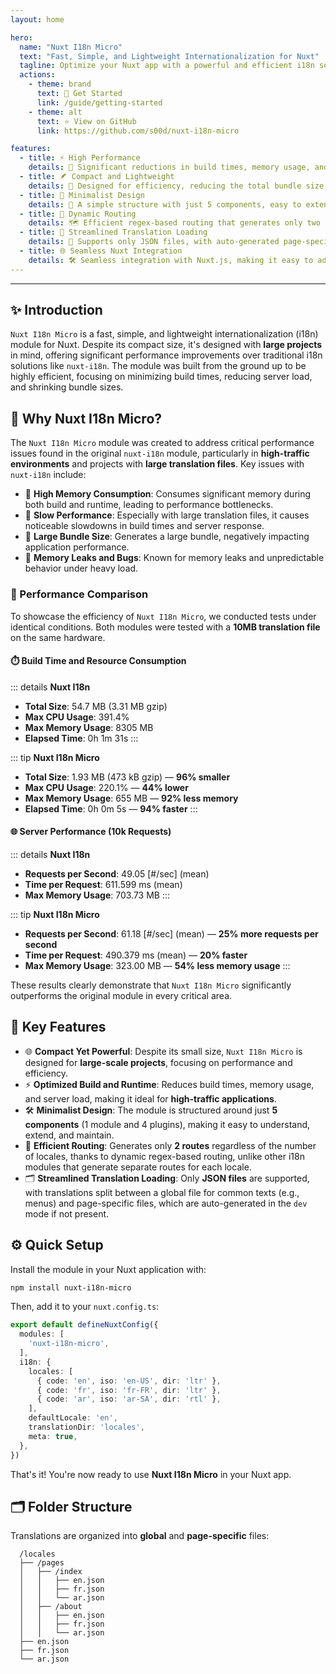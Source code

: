 ```yaml
---
layout: home

hero:
  name: "Nuxt I18n Micro"
  text: "Fast, Simple, and Lightweight Internationalization for Nuxt"
  tagline: Optimize your Nuxt app with a powerful and efficient i18n solution.
  actions:
    - theme: brand
      text: 🚀 Get Started
      link: /guide/getting-started
    - theme: alt
      text: ⭐ View on GitHub
      link: https://github.com/s00d/nuxt-i18n-micro

features:
  - title: ⚡ High Performance
    details: 🚀 Significant reductions in build times, memory usage, and server load, making it ideal for large-scale projects.
  - title: 🪶 Compact and Lightweight
    details: 🧩 Designed for efficiency, reducing the total bundle size by up to 96% compared to traditional i18n modules.
  - title: 🎨 Minimalist Design
    details: 🧱 A simple structure with just 5 components, easy to extend and maintain.
  - title: 🔄 Dynamic Routing
    details: 🗺️ Efficient regex-based routing that generates only two routes regardless of the number of locales.
  - title: 📂 Streamlined Translation Loading
    details: 🔧 Supports only JSON files, with auto-generated page-specific translations in `dev` mode.
  - title: 🌐 Seamless Nuxt Integration
    details: 🛠️ Seamless integration with Nuxt.js, making it easy to add powerful i18n features to your application.
---
```


---

## ✨ Introduction

`Nuxt I18n Micro` is a fast, simple, and lightweight internationalization (i18n) module for Nuxt. Despite its compact size, it's designed with **large projects** in mind, offering significant performance improvements over traditional i18n solutions like `nuxt-i18n`. The module was built from the ground up to be highly efficient, focusing on minimizing build times, reducing server load, and shrinking bundle sizes.

## 📝 Why Nuxt I18n Micro?

The `Nuxt I18n Micro` module was created to address critical performance issues found in the original `nuxt-i18n` module, particularly in **high-traffic environments** and projects with **large translation files**. Key issues with `nuxt-i18n` include:

- 🚨 **High Memory Consumption**: Consumes significant memory during both build and runtime, leading to performance bottlenecks.
- 🐢 **Slow Performance**: Especially with large translation files, it causes noticeable slowdowns in build times and server response.
- 💼 **Large Bundle Size**: Generates a large bundle, negatively impacting application performance.
- 🐛 **Memory Leaks and Bugs**: Known for memory leaks and unpredictable behavior under heavy load.

### 🏁 Performance Comparison

To showcase the efficiency of `Nuxt I18n Micro`, we conducted tests under identical conditions. Both modules were tested with a **10MB translation file** on the same hardware.

#### ⏱️ Build Time and Resource Consumption

::: details **Nuxt I18n**
- **Total Size**: 54.7 MB (3.31 MB gzip)
- **Max CPU Usage**: 391.4%
- **Max Memory Usage**: 8305 MB
- **Elapsed Time**: 0h 1m 31s
:::

::: tip **Nuxt I18n Micro**
- **Total Size**: 1.93 MB (473 kB gzip) — **96% smaller**
- **Max CPU Usage**: 220.1% — **44% lower**
- **Max Memory Usage**: 655 MB — **92% less memory**
- **Elapsed Time**: 0h 0m 5s — **94% faster**
:::

#### 🌐 Server Performance (10k Requests)

::: details **Nuxt I18n**
- **Requests per Second**: 49.05 [#/sec] (mean)
- **Time per Request**: 611.599 ms (mean)
- **Max Memory Usage**: 703.73 MB
:::

::: tip **Nuxt I18n Micro**
- **Requests per Second**: 61.18 [#/sec] (mean) — **25% more requests per second**
- **Time per Request**: 490.379 ms (mean) — **20% faster**
- **Max Memory Usage**: 323.00 MB — **54% less memory usage**
:::

These results clearly demonstrate that `Nuxt I18n Micro` significantly outperforms the original module in every critical area.

## 🔑 Key Features

- 🌐 **Compact Yet Powerful**: Despite its small size, `Nuxt I18n Micro` is designed for **large-scale projects**, focusing on performance and efficiency.
- ⚡ **Optimized Build and Runtime**: Reduces build times, memory usage, and server load, making it ideal for **high-traffic applications**.
- 🛠️ **Minimalist Design**: The module is structured around just **5 components** (1 module and 4 plugins), making it easy to understand, extend, and maintain.
- 📏 **Efficient Routing**: Generates only **2 routes** regardless of the number of locales, thanks to dynamic regex-based routing, unlike other i18n modules that generate separate routes for each locale.
- 🗂 **Streamlined Translation Loading**: Only **JSON files** are supported, with translations split between a global file for common texts (e.g., menus) and page-specific files, which are auto-generated in the `dev` mode if not present.

## ⚙️ Quick Setup

Install the module in your Nuxt application with:

```bash
npm install nuxt-i18n-micro
```

Then, add it to your `nuxt.config.ts`:

```typescript
export default defineNuxtConfig({
  modules: [
    'nuxt-i18n-micro',
  ],
  i18n: {
    locales: [
      { code: 'en', iso: 'en-US', dir: 'ltr' },
      { code: 'fr', iso: 'fr-FR', dir: 'ltr' },
      { code: 'ar', iso: 'ar-SA', dir: 'rtl' },
    ],
    defaultLocale: 'en',
    translationDir: 'locales',
    meta: true,
  },
})
```

That's it! You're now ready to use **Nuxt I18n Micro** in your Nuxt app.

## 🗂 Folder Structure

Translations are organized into **global** and **page-specific** files:

```plaintext
  /locales
  ├── /pages
  │   ├── /index
  │   │   ├── en.json
  │   │   ├── fr.json
  │   │   └── ar.json
  │   ├── /about
  │   │   ├── en.json
  │   │   ├── fr.json
  │   │   └── ar.json
  ├── en.json
  ├── fr.json
  └── ar.json
```
